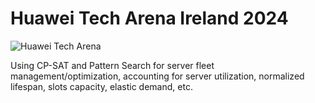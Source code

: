 # Huawei Tech Arena Ireland 2024

![Huawei Tech Arena](https://img.shields.io/badge/2nd%20place-Huawei%20Tech%20Arena%202024-blue)

Using CP-SAT and Pattern Search for server fleet management/optimization, accounting for server utilization, normalized lifespan, slots capacity, elastic demand, etc.
